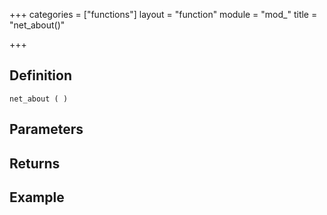 +++
categories = ["functions"]
layout = "function"
module = "mod_"
title = "net_about()"

+++

## Definition

    net_about ( )

## Parameters

## Returns

## Example
